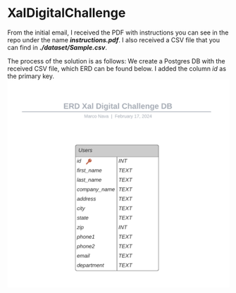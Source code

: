 # XalDigitalChallenge
From the initial email, I received the PDF with instructions you can see in the repo under the name ***instructions.pdf***. I also received a CSV file that you can find in ***./dataset/Sample.csv***.

The process of the solution is as follows:
We create a Postgres DB with the received CSV file, which ERD can be found below. I added the column *id* as the primary key.
![Alt text](/img/ERD.png)
